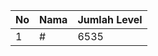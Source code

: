 | No | Nama            | Jumlah Level |
|----|-----------------|--------------|
| 1  | #    |    6535        |
